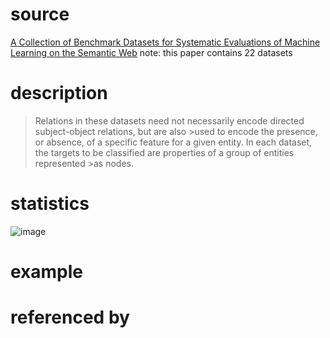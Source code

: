 # source
[A Collection of Benchmark Datasets for Systematic Evaluations of Machine Learning on the Semantic Web](https://madoc.bib.uni-mannheim.de/41308/1/Ristoski_Datasets.pdf)
note: this paper contains 22 datasets
# description
>Relations in these datasets need not necessarily encode directed subject-object relations, but are also >used to encode
>the presence, or absence, of a specific feature for a given
>entity. In each dataset, the targets to be classified are properties of a group of entities represented >as nodes.
# statistics
![image](https://user-images.githubusercontent.com/51369075/97096103-f029a300-1699-11eb-91e8-ac385bc8e867.png)
# example

# referenced by
